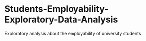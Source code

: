 # Students-Employability-Exploratory-Data-Analysis
Exploratory analysis about the employability of university students
